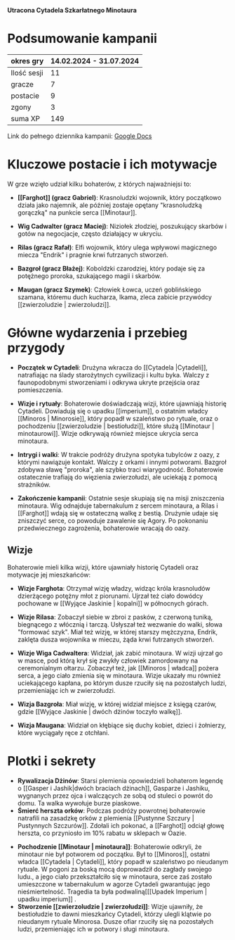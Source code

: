 **Utracona Cytadela Szkarłatnego Minotaura**

# Podsumowanie kampanii

| okres gry   | 14.02.2024 - 31.07.2024 |
| ----------- | ----------------------- |
| Ilość sesji | 11                      |
| gracze      | 7                       |
| postacie    | 9                       |
| zgony       | 3                       |
| suma XP     | 149                     |
Link do pełnego dziennika kampanii: [Google Docs](https://docs.google.com/document/d/1h1nDSHfSDg_WT5n8XOuoTEPujSbbB1m2atb5p9ujtfs/edit?usp=sharing)

# Kluczowe postacie i ich motywacje

W grze wzięło udział kilku bohaterów, z których najważniejsi to:

- **[[Farghot]] (gracz Gabriel)**: Krasnoludzki wojownik, który początkowo działa jako najemnik, ale później zostaje opętany "krasnoludzką gorączką" na punkcie serca [[Minotaur]].
    
- **Wig Cadwalter (gracz Maciej)**: Niziołek złodziej, poszukujący skarbów i gotów na negocjacje, często działający w ukryciu.
    
- **Rilas (gracz Rafał)**: Elfi wojownik, który ulega wpływowi magicznego miecza "Endrik" i pragnie krwi futrzanych stworzeń.
    
- **Bazgroł (gracz Błażej)**: Koboldzki czarodziej, który podaje się za potężnego proroka, szukającego magii i skarbów.
    
- **Maugan (gracz Szymek)**: Człowiek Łowca, uczeń goblińskiego szamana, któremu duch kucharza, Ikama, zleca zabicie przywódcy [[zwierzoludzie | zwierzoludzi]].
    

# Główne wydarzenia i przebieg przygody

- **Początek w Cytadeli**: Drużyna wkracza do [[Cytadela |Cytadeli]], natrafiając na ślady starożytnych cywilizacji i kultu byka. Walczy z faunopodobnymi stworzeniami i odkrywa ukryte przejścia oraz pomieszczenia.
    
- **Wizje i rytuały**: Bohaterowie doświadczają wizji, które ujawniają historię Cytadeli. Dowiadują się o upadku [[imperium]], o ostatnim władcy [[Minoros | Minorosie]], który popadł w szaleństwo po rytuale, oraz o pochodzeniu [[zwierzoludzie | bestiołudzi]], które służą [[Minotaur | minotaurowi]]. Wizje odkrywają również miejsce ukrycia serca minotaura.
    
- **Intrygi i walki**: W trakcie podróży drużyna spotyka tubylców z oazy, z którymi nawiązuje kontakt. Walczy z orkami i innymi potworami. Bazgroł zdobywa sławę "proroka", ale szybko traci wiarygodność. Bohaterowie ostatecznie trafiają do więzienia zwierzołudzi, ale uciekają z pomocą strażników.
    
- **Zakończenie kampanii**: Ostatnie sesje skupiają się na misji zniszczenia minotaura. Wig odnajduje tabernakulum z sercem minotaura, a Rilas i [[Farghot]] wdają się w ostateczną walkę z bestią. Drużynie udaje się zniszczyć serce, co powoduje zawalenie się Agory. Po pokonaniu przedwiecznego zagrożenia, bohaterowie wracają do oazy.

## **Wizje**

Bohaterowie mieli kilka wizji, które ujawniały historię Cytadeli oraz motywacje jej mieszkańców:

- **Wizje Farghota**: Otrzymał wizję władzy, widząc króla krasnoludów dzierżącego potężny młot z piorunami. Ujrzał też ciało dowódcy pochowane w [[Wyjące Jaskinie | kopalni]] w północnych górach.
    
- **Wizje Rilasa**: Zobaczył siebie w zbroi z pasków, z czerwoną tuniką, biegnącego z włócznią i tarczą. Usłyszał też wezwanie do walki, słowa "formować szyk". Miał też wizję, w której starszy mężczyzna, Endrik, zaklęta dusza wojownika w mieczu, żąda krwi futrzanych stworzeń.
    
- **Wizje Wiga Cadwaltera**: Widział, jak zabić minotaura. W wizji ujrzał go w masce, pod którą krył się zwykły człowiek zamordowany na ceremonialnym ołtarzu. Zobaczył też, jak [[Minoros | władca]] pożera serca, a jego ciało zmienia się w minotaura. Wizje ukazały mu również uciekającego kapłana, po którym dusze rzuciły się na pozostałych ludzi, przemieniając ich w zwierzołudzi.
    
- **Wizja Bazgroła**: Miał wizję, w której widział miejsce z księgą czarów, gdzie [[Wyjące Jaskinie | dwóch dżinów toczyło walkę]].
    
- **Wizja Maugana**: Widział on kłębiące się duchy kobiet, dzieci i żołnierzy, które wyciągały ręce z otchłani.

# Plotki i sekrety

* **Rywalizacja Dżinów**: Starsi plemienia opowiedzieli bohaterom legendę o [[Gasper i Jashik|dwóch braciach dżinach]], Gasparze i Jashiku, wygnanych przez ojca i walczących ze sobą od stuleci o powrót do domu. Ta walka wywołuje burze piaskowe. 
* **Śmierć herszta  orków**: Podczas podróży powrotnej bohaterowie natrafili na zasadzkę orków z plemienia [[Pustynne Szczury | Pustynnych Szczurów]]. Zdołali ich pokonać, a [[Farghot]] odciął głowę herszta, co przyniosło im 10% rabatu w sklepach w Oazie.
- **Pochodzenie [[Minotaur | minotaura]]**: Bohaterowie odkryli, że minotaur nie był potworem od początku. Był to [[Minoros]], ostatni władca [[Cytadela | Cytadeli]], który popadł w szaleństwo po nieudanym rytuale. W pogoni za boską mocą doprowadził do zagłady swojego ludu., a jego ciało przekształciło się w minotaura, serce zaś zostało umieszczone w tabernakulum w agorze Cytadeli gwarantując jego nieśmiertelność. Tragedia ta była podwaliną[[[Upadek Imperium | upadku imperium]] .
- **Stworzenie [[zwierzoludzie | zwierzołudzi]]**: Wizje ujawniły, że bestiołudzie to dawni mieszkańcy Cytadeli, którzy ulegli klątwie po nieudanym rytuale Minorosa. Dusze ofiar rzuciły się na pozostałych ludzi, przemieniając ich w potwory i sługi minotaura.

